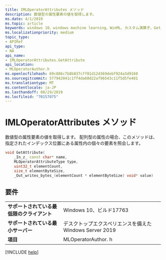 ```yaml
---
title: IMLOperatorAttributes メソッド
description: 数値型の属性要素の値を取得します。
ms.date: 4/1/2019
ms.topic: article
keywords: windows 10、windows machine learning、WinML、カスタム演算子、GetAttribute
ms.localizationpriority: medium
topic_type:
- APIRef
api_type:
- NA
api_name:
- IMLOperatorAttributes.GetAttribute
api_location:
- MLOperatorAuthor.h
ms.openlocfilehash: 69c886c7b8b837cff01d12d369debf924a3d9160
ms.sourcegitcommit: 577942041c1ff4da60d22af96543c11f5d5fe401
ms.translationtype: MT
ms.contentlocale: ja-JP
ms.lasthandoff: 08/29/2019
ms.locfileid: "70157075"
---
```

# <a name="imloperatorattributesgetattribute-method"></a>IMLOperatorAttributes メソッド

数値型の属性要素の値を取得します。 配列型の属性の場合、このメソッドは、指定されたインデックス位置にある属性内の個々の要素を照会します。

```cpp
void GetAttribute(
    _In_z_ const char* name,
    MLOperatorAttributeType type,
    uint32_t elementCount,
    size_t elementByteSize,
    _Out_writes_bytes_(elementCount * elementByteSize) void* value)
```

## <a name="requirements"></a>要件

| | |
|-|-|
| **サポートされている最低限のクライアント** | Windows 10、ビルド17763 |
| **サポートされている最小サーバー** | デスクトップエクスペリエンスを備えた Windows Server 2019 |
| **項目** | MLOperatorAuthor. h |

[!INCLUDE [help](../../includes/get-help.md)]
